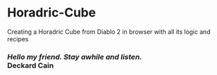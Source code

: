 # Horadric-Cube
Creating a Horadric Cube from Diablo 2 in browser with all its logic and recipes

### *Hello my friend.  Stay awhile and listen.*</br> Deckard Cain
